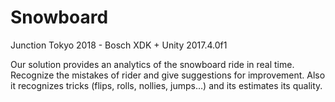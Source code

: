 # Snowboard
Junction Tokyo 2018 - Bosch XDK + Unity 2017.4.0f1

Our solution provides an analytics of the snowboard ride in real time. Recognize the mistakes of rider and give suggestions for improvement.
Also it recognizes tricks (flips, rolls, nollies, jumps…) and its estimates its quality.
